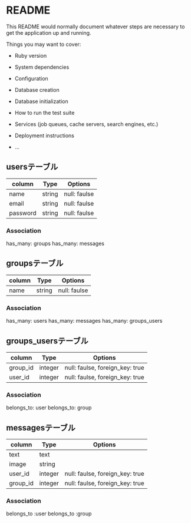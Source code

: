 # README

This README would normally document whatever steps are necessary to get the
application up and running.

Things you may want to cover:

* Ruby version

* System dependencies

* Configuration

* Database creation

* Database initialization

* How to run the test suite

* Services (job queues, cache servers, search engines, etc.)

* Deployment instructions

* ...

## usersテーブル
|column|Type|Options|
|------|----|-------|
|name|string|null: faulse|
|email|string|null: faulse|
|password|string|null: faulse|

### Association
has_many: groups
has_many: messages


## groupsテーブル
|column|Type|Options|
|------|----|-------|
|name|string|null: faulse|

### Association
has_many: users
has_many: messages
has_many: groups_users


## groups_usersテーブル
|column|Type|Options|
|------|----|-------|
|group_id|integer|null: faulse, foreign_key: true|
|user_id|integer|null: faulse, foreign_key: true|

### Association
belongs_to: user
belongs_to: group


## messagesテーブル
|column|Type|Options|
|------|----|-------|
|text|text| |
|image|string| |
|user_id|integer|null: faulse, foreign_key: true|
|group_id|integer|null: faulse, foreign_key: true|

### Association
belongs_to :user
belongs_to :group

